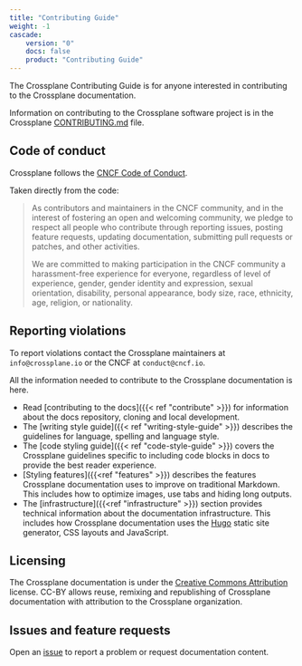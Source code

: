 ```yaml
---
title: "Contributing Guide"
weight: -1
cascade:
    version: "0"
    docs: false
    product: "Contributing Guide"
---
```


The Crossplane Contributing Guide is for anyone interested in contributing to
the Crossplane documentation.

Information on contributing to the Crossplane software project is in the
Crossplane 
[CONTRIBUTING.md](https://github.com/crossplane/crossplane/blob/master/CONTRIBUTING.md)
file.

## Code of conduct
Crossplane follows the [CNCF Code of
Conduct](https://github.com/cncf/foundation/blob/main/code-of-conduct.md).

Taken directly from the code:
<!-- vale off -->
>As contributors and maintainers in the CNCF community, and in the interest of
>fostering an open and welcoming community, we pledge to respect all people who
>contribute through reporting issues, posting feature requests, updating
>documentation, submitting pull requests or patches, and other activities.
>  
>We are committed to making participation in the CNCF community a
>harassment-free experience for everyone, regardless of level of experience,
>gender, gender identity and expression, sexual orientation, disability,
>personal appearance, body size, race, ethnicity, age, religion, or nationality.
<!-- vale on -->

## Reporting violations
To report violations contact the Crossplane maintainers at `info@crossplane.io`
or the CNCF at `conduct@cncf.io`.


All the information needed to contribute to the Crossplane documentation is
here.

* Read [contributing to the docs]({{< ref "contribute" >}}) for information
  about the docs repository, cloning and local development.
* The [writing style guide]({{< ref "writing-style-guide" >}}) describes the
  guidelines for language, spelling and language style. 
* The [code styling guide]({{< ref "code-style-guide" >}}) covers the Crossplane guidelines
  specific to including code blocks in docs to provide the best reader
  experience.
* [Styling features]({{<ref "features" >}}) describes the features
  Crossplane documentation uses to improve on traditional Markdown. This
  includes how to optimize images, use tabs and hiding long outputs.
* The [infrastructure]({{<ref "infrastructure" >}}) section provides technical
  information about the documentation infrastructure. This includes how
  Crossplane documentation uses the [Hugo](https://gohugo.io/) static site
  generator, CSS layouts and JavaScript.

## Licensing
The Crossplane documentation is under the [Creative Commons
Attribution](https://creativecommons.org/licenses/by/4.0/) license. CC-BY allows
reuse, remixing and republishing of Crossplane documentation with attribution to
the Crossplane organization.

## Issues and feature requests
Open an [issue](https://github.com/crossplane/crossplane/issues)
to report a problem or request documentation content.
